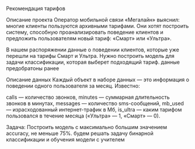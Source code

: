 Рекомендация тарифов

Описание проекта Оператор мобильной связи «Мегалайн» выяснил: многие клиенты пользуются архивными тарифами. Они хотят построить систему, способную проанализировать поведение клиентов и предложить пользователям новый тариф: «Смарт» или «Ультра».

В нашем распоряжении данные о поведении клиентов, которые уже перешли на тарифы Смарт и Ультра. Нужно построить модель для задачи классификации, которая выберет подходящий тариф. данные предобратоны ранее

Описание данных Каждый объект в наборе данных — это информация о поведении одного пользователя за месяц. Известно:

сalls — количество звонков,
minutes — суммарная длительность звонков в минутах,
messages — количество sms-сообщений,
mb_used — израсходованный интернет-трафик в Мб,
is_ultra — каким тарифом пользовался в течение месяца («Ультра» — 1, «Смарт» — 0).

Задача: Построить модель с максимально большим значением accuracy, не меньше 75%. будем решать задачу бинарной классификации и обучения модели с учителем

